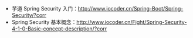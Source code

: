 * 芋道 Spring Security 入门：<http://www.iocoder.cn/Spring-Boot/Spring-Security/?corr>
* Spring Security 基本概念：<http://www.iocoder.cn/Fight/Spring-Security-4-1-0-Basic-concept-description/?corr>
